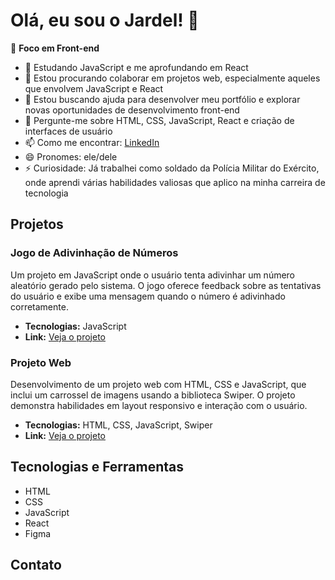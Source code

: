 # Olá, eu sou o Jardel! 👋

🔭 **Foco em Front-end**  
- 🌱 Estudando JavaScript e me aprofundando em React  
- 👯 Estou procurando colaborar em projetos web, especialmente aqueles que envolvem JavaScript e React  
- 🤔 Estou buscando ajuda para desenvolver meu portfólio e explorar novas oportunidades de desenvolvimento front-end  
- 💬 Pergunte-me sobre HTML, CSS, JavaScript, React e criação de interfaces de usuário  
- 📫 Como me encontrar: [LinkedIn]([https://www.linkedin.com/in/seuperfil](https://www.linkedin.com/in/jardel-souza-frontend/))  
- 😄 Pronomes: ele/dele  
- ⚡ Curiosidade: Já trabalhei como soldado da Polícia Militar do Exército, onde aprendi várias habilidades valiosas que aplico na minha carreira de tecnologia

## Projetos

### Jogo de Adivinhação de Números
Um projeto em JavaScript onde o usuário tenta adivinhar um número aleatório gerado pelo sistema. O jogo oferece feedback sobre as tentativas do usuário e exibe uma mensagem quando o número é adivinhado corretamente.
- **Tecnologias:** JavaScript
- **Link:** [Veja o projeto](link-para-o-projeto)

### Projeto Web
Desenvolvimento de um projeto web com HTML, CSS e JavaScript, que inclui um carrossel de imagens usando a biblioteca Swiper. O projeto demonstra habilidades em layout responsivo e interação com o usuário.
- **Tecnologias:** HTML, CSS, JavaScript, Swiper
- **Link:** [Veja o projeto](link-para-o-projeto)

## Tecnologias e Ferramentas

- HTML
- CSS
- JavaScript
- React
- Figma

## Contato
